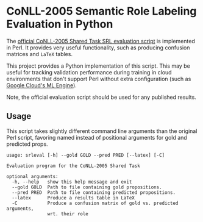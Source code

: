 # CoNLL-2005 Semantic Role Labeling Evaluation in Python

The [official CoNLL-2005 Shared Task SRL evaluation script](http://www.lsi.upc.es/~srlconll/srl-eval.pl) is implemented in Perl.
It provides very useful functionality, such as producing confusion matrices and `LaTeX` tables.


This project provides a Python implementation of this script.
This may be useful for tracking validation performance during training in cloud environments that don't support Perl without extra configuration (such as [Google Cloud's ML Engine](https://cloud.google.com/ml-engine/)).

Note, the official evaluation script should be used for any published results.

## Usage
This script takes slightly different command line arguments than the original Perl script, favoring named instead of positional arguments for gold and predicted props.

```
usage: srleval [-h] --gold GOLD --pred PRED [--latex] [-C]

Evaluation program for the CoNLL-2005 Shared Task

optional arguments:
  -h, --help   show this help message and exit
  --gold GOLD  Path to file containing gold propositions.
  --pred PRED  Path to file containing predicted propositions.
  --latex      Produce a results table in LaTeX
  -C           Produce a confusion matrix of gold vs. predicted arguments,
               wrt. their role
```

